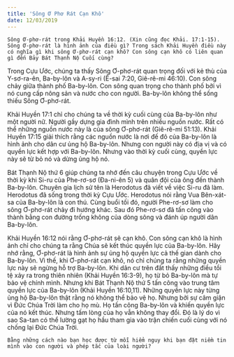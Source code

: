```yaml
---
title: 'Sông Ơ Phơ Rát Cạn Khô'
date: 12/03/2019
---
```


`Sông Ơ-phơ-rát trong Khải Huyền 16:12. (Xin cũng đọc Khải. 17:1-15). Sông Ơ-phơ-rát là hình ảnh của điều gì? Trong sách Khải Huyền điều này có nghĩa gì khi sông Ơ-phơ-rát cạn khô? Con sông cạn khô có liên quan gì đến Bảy Bát Thạnh Nộ Cuối cùng?` 	

Trong Cựu Ước, chúng ta thấy Sông Ơ-phơ-rát quan trọng đối với kẻ thù của Y-sơ-ra-ên, Ba-by-lôn và A-sy-ri (Ê-sai 7:20, Giê-rê-mi 46:10). Con sông chảy giữa thành phố Ba-by-lôn. Con sông quan trọng cho thành phố bởi vì nó cung cấp nông sản và nước cho con người. Ba-by-lôn không thể sống thiếu Sông Ơ-phơ-rát.

Khải Huyền 17:1 chỉ cho chúng ta về thời kỳ cuối cùng của Ba-by-lôn như một người nữ. Người gầy dựng gia đình mình trên nhiều nguồn nước. Rất có thể những nguồn nước này là của sông Ơ-phơ-rát (Giê-rê-mi 51:13). Khải Huyền 17:15 giải thích rằng các nguồn nước là nơi đế đô của Ba-by-lôn là hình ảnh cho dân cư ủng hộ Ba-by-lôn. Nhưng con người này có địa vị và có quyền lực kết hợp với Ba-by-lôn. Nhưng vào thời kỳ cuối cùng, quyền lực này sẽ từ bỏ nó và dừng ủng hộ nó.

Bát Thạnh Nộ thứ 6 giúp chúng ta nhớ đến câu chuyện trong Cựu Ước về thời kỳ khi Si-ru của Phe-rơ-sơ (Đa-ni-ên 5) và quân đội của ông đến thành Ba-by-lôn. Chuyên gia lịch sử tên là Herodotus đã viết về việc Si-ru đã làm. Herodotus đã sống trong thời kỳ Cựu Ước. Herodotus nói rằng Vua Bên-xát-sa của Ba-by-lôn là con thú. Cùng buổi tối đó, người Phe-rơ-sơ làm cho sông Ơ-phơ-rát chảy đi hướng khác. Sau đó Phe-rơ-sơ đã tấn công vào thành bằng con đường trống không của dòng sông và đánh úp người dân Ba-by-lôn.

Khải Huyền 16:12 nói rằng Ơ-phơ-rát sẽ cạn khô. Con sông cạn khô là hình ảnh chỉ cho chúng ta rằng Chúa sẽ kết thúc quyền lực của Ba-by-lôn. Hãy nhớ rằng, Ơ-phơ-rát là hình ảnh sự ủng hộ quyền lực cả thế gian dành cho Ba-by-lôn. Vì thế, khi Ơ-phơ-rát cạn khô, nó chỉ chúng ta rằng những quyền lực này sẽ ngừng hỗ trợ Ba-by-lôn. Khi dân cư trên đất thấy những điều tồi tệ xảy ra trong thiên nhiên (Khải Huyền 16:3-9), họ từ bỏ Ba-by-lôn mà tự bảo vệ chính mình. Nhưng khi Bát Thạnh Nộ thứ 5 tấn công vào trung tâm quyền lực của Ba-by-lôn (Khải Huyền 16:10,11). Những quyền lực này từng ủng hộ Ba-by-lôn thật rằng nó không thể bảo vệ họ. Nhưng bởi sự câm giận vì Đức Chúa Trời làm cho họ mù. Họ tấn công Ba-by-lôn và khiến quyền lực của nó kết thúc. Nhưng tấm lòng của họ vẫn không thay đổi. Đó là lý do vì sao Sa-tan có thể lường gạt họ hầu tham gia vào trận chiến cuối cùng với nó chống lại Đức Chúa Trời.

`Bằng những cách nào bạn học được từ mỗi hiểm nguy khi bạn đặt niềm tin mình vào con người và phép tắc của loài người?`